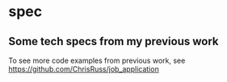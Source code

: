 # spec
Some tech specs from my previous work
------
To see more code examples from previous work, see <https://github.com/ChrisRuss/job_application>

